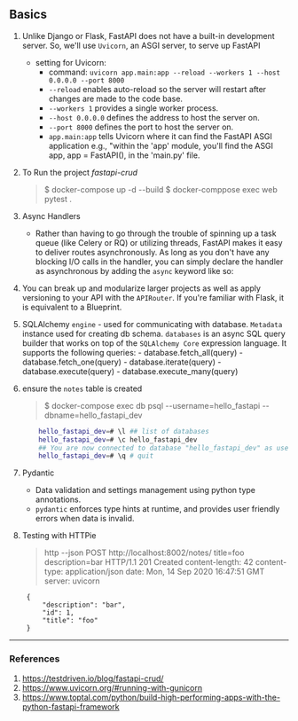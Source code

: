 ## Basics

1. Unlike Django or Flask, FastAPI does not have a built-in development server. So, we'll use `Uvicorn`, an ASGI server, to serve up FastAPI
    - setting for Uvicorn:
        - command: `uvicorn app.main:app --reload --workers 1 --host 0.0.0.0 --port 8000`
        - `--reload` enables auto-reload so the server will restart after changes are made to the code base.
        - `--workers 1` provides a single worker process.
        - `--host 0.0.0.0` defines the address to host the server on.
        - `--port 8000` defines the port to host the server on.
        - `app.main:app` tells Uvicorn where it can find the FastAPI ASGI application 
           e.g., "within the 'app' module, you'll find the ASGI app, app = FastAPI(), in the 'main.py' file.

1. To Run the project _fastapi-crud_
    > $ docker-compose up -d --build
    > $ docker-comppose exec web pytest .

1. Async Handlers
    - Rather than having to go through the trouble of spinning up a task queue (like Celery or RQ) or utilizing threads, FastAPI makes it easy to deliver routes asynchronously. As long as you don't have any blocking I/O calls in the handler, you can simply declare the handler as asynchronous by adding the `async` keyword like so:

1. You can break up and modularize larger projects as well as apply versioning to your API with the `APIRouter`. If you're familiar with Flask, it is equivalent to a Blueprint.

1. SQLAlchemy `engine` - used for communicating with database. `Metadata` instance used for creating db schema. `databases` is an async SQL query builder that works on top of the `SQLAlchemy Core` expression language. It supports the following queries:
        - database.fetch_all(query)
        - database.fetch_one(query)
        - database.iterate(query)
        - database.execute(query)
        - database.execute_many(query)

1. ensure the `notes` table is created
    > $ docker-compose exec db psql --username=hello_fastapi --dbname=hello_fastapi_dev
    ~~~sh 
        hello_fastapi_dev=# \l ## list of databases
        hello_fastapi_dev=# \c hello_fastapi_dev
        ## You are now connected to database "hello_fastapi_dev" as user "hello_fastapi".
        hello_fastapi_dev=# \q # quit
    ~~~

1. Pydantic 
    - Data validation and settings management using python type annotations.
    - `pydantic` enforces type hints at runtime, and provides user friendly errors when data is invalid.

1. Testing with HTTPie
 
    > http --json POST http://localhost:8002/notes/ title=foo description=bar 
        HTTP/1.1 201 Created
        content-length: 42
        content-type: application/json
        date: Mon, 14 Sep 2020 16:47:51 GMT
        server: uvicorn

        {
            "description": "bar",
            "id": 1,
            "title": "foo"
        }




----------------------------------------------------------------------------------------

### References
1. https://testdriven.io/blog/fastapi-crud/
1. https://www.uvicorn.org/#running-with-gunicorn
1. https://www.toptal.com/python/build-high-performing-apps-with-the-python-fastapi-framework